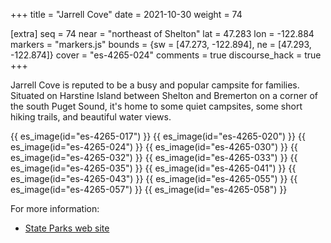 +++
title = "Jarrell Cove"
date = 2021-10-30
weight = 74

[extra]
seq = 74
near = "northeast of Shelton"
lat = 47.283
lon = -122.884
markers = "markers.js"
bounds = {sw = [47.273, -122.894], ne = [47.293, -122.874]}
cover = "es-4265-024"
comments = true
discourse_hack = true
+++

Jarrell Cove is reputed to be a busy and popular campsite for families. Situated on Harstine Island between Shelton and Bremerton on a corner of the south Puget Sound, it's home to some quiet campsites, some short hiking trails, and beautiful water views.

<!-- more -->

{{ es_image(id="es-4265-017") }}
{{ es_image(id="es-4265-020") }}
{{ es_image(id="es-4265-024") }}
{{ es_image(id="es-4265-030") }}
{{ es_image(id="es-4265-032") }}
{{ es_image(id="es-4265-033") }}
{{ es_image(id="es-4265-035") }}
{{ es_image(id="es-4265-041") }}
{{ es_image(id="es-4265-043") }}
{{ es_image(id="es-4265-055") }}
{{ es_image(id="es-4265-057") }}
{{ es_image(id="es-4265-058") }}

For more information:

* [State Parks web site](https://parks.state.wa.us/523/Jarrell-Cove)
